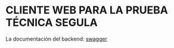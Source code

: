 # CLIENTE WEB PARA LA PRUEBA TÉCNICA SEGULA

La documentación del backend: [swagger](https://segula.onrender.com/api)
